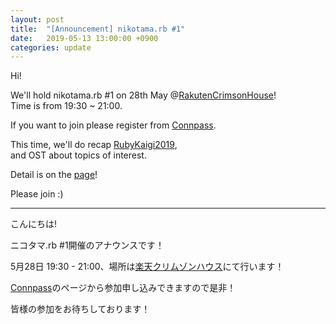 ```yaml
---
layout: post
title:  "[Announcement] nikotama.rb #1"
date:   2019-05-13 13:00:00 +0900
categories: update
---
```

Hi!  
  
We'll hold nikotama.rb #1 on 28th May @[RakutenCrimsonHouse](https://corp.rakuten.co.jp/about/map/ "RCH map")!  
Time is from 19:30 ~ 21:00.  
  
If you want to join please register from [Connpass](https://nikotamarb.connpass.com/event/130788/ "Nikotama.rb #1").  
  
This time, we'll do recap [RubyKaigi2019](https://rubykaigi.org/2019 "RubyKaigi 2019"),  
and OST about topics of interest.  

Detail is on the [page](https://nikotamarb.connpass.com/event/130788/ "Nikotama.rb #1")!  
  
Please join :)
  
---  
  
こんにちは!  
  
ニコタマ.rb #1開催のアナウンスです！  
  
5月28日 19:30 - 21:00、場所は[楽天クリムゾンハウス](https://corp.rakuten.co.jp/about/map/ "RCH map")にて行います！  
  
[Connpass](https://nikotamarb.connpass.com/event/130788/ "Nikotama.rb #1")のページから参加申し込みできますので是非！  
  
皆様の参加をお待ちしております！  
